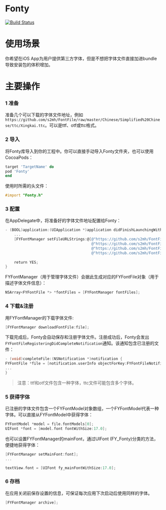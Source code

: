 # Fonty
[![Build Status](https://travis-ci.org/s2mh/Fonty.svg?branch=master)](https://travis-ci.org/s2mh/Fonty)

# 使用场景

你希望在iOS App为用户提供第三方字体，但是不想把字体文件直接加进bundle导致安装包的体积增加。

# 主要操作

### 1 准备

准备几个可以下载的字体文件地址，例如`https://github.com/s2mh/FontFile/raw/master/Chinese/Simplified%20Chinese/ttc/Xingkai.ttc`。可以是ttf、otf或ttc格式。

### 2 导入

将Fonty库导入到你的工程中。你可以直接手动导入Fonty文件夹，也可以使用CocoaPods：

```ruby
target 'TargetName' do
pod 'Fonty'
end
```

使用时所需的头文件：

```objective-c
#import "Fonty.h"
```

### 3 配置

在AppDelegate中，将准备好的字体文件地址配置给Fonty：

```objective-c
- (BOOL)application:(UIApplication *)application didFinishLaunchingWithOptions:(NSDictionary *)launchOptions {
    ...
    [FYFontManager setFileURLStrings:@[@"https://github.com/s2mh/FontFile/raw/master/Chinese/Simplified%20Chinese/ttc/Xingkai.ttc",
                                       @"https://github.com/s2mh/FontFile/raw/master/Common/Bold/LiHeiPro.ttf",
                                       @"https://github.com/s2mh/FontFile/raw/master/English/Bold/Luminari.ttf",
                                       @"https://github.com/s2mh/FontFile/raw/master/Common/Regular/YuppySC-Regular.otf"]];
    
    return YES;
}
```

FYFontManager（用于管理字体文件）会据此生成对应的FYFontFile对象（用于描述字体文件信息）：

```objective-c
NSArray<FYFontFile *> *fontFiles = [FYFontManager fontFiles];
```

### 4 下载&注册

用FYFontManager的下载字体文件:

```objective-c
[FYFontManager downloadFontFile:file];
```

下载完成后，Fonty会自动保存和注册字体文件。注册成功后，Fonty会发出`FYFontFileRegisteringDidCompleteNotification`通知。该通知包含已注册的文件：

```objective-c
- (void)completeFile:(NSNotification *)notification {
FYFontFile *file = [notification.userInfo objectForKey:FYFontFileNotificationUserInfoKey];
...
}
```

>注意：ttf和otf文件包含一种字体，ttc文件可能包含多个字体。

### 5 获得字体

已注册的字体文件包含一个FYFontModel对象数组，一个FYFontModel代表一种字体。可以直接从FYFontModel中获得字体：

```objective-c
FYFontModel *model = file.fontModels[0];
UIFont *font = [model.font fontWithSize:17.0];
```

也可以设置FYFontManager的mainFont，通过UIFont (FY_Fonty)分类的方法，便捷地获得字体：
```objective-c
[FYFontManager setMainFont:font];
...

textView.font = [UIFont fy_mainFontWithSize:17.0];
```

### 6 存档

在应用关闭前保存设置的信息，可保证每次应用下次启动后使用同样的字体。

```objective-c
[FYFontManager archive];
```
